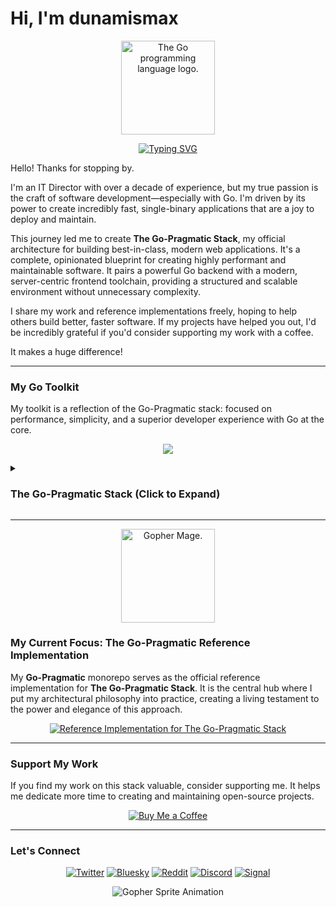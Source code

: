 # Hi, I'm dunamismax

<p align="center">
  <img src="https://upload.wikimedia.org/wikipedia/commons/thumb/0/05/Go_Logo_Blue.svg/1920px-Go_Logo_Blue.svg.png" alt="The Go programming language logo." width="150"/>
</p>

<p align="center">
  <a href="https://github.com/dunamismax">
    <img src="https://readme-typing-svg.demolab.com?font=Fira+Code&size=24&pause=1000&color=00ADD8&center=true&vCenter=true&width=800&lines=IT+Director+%7C+Go+Developer;Creator+of+The+Go-Pragmatic+Stack;Go+%2B+Gin+%2B+sqlc+%2B+htmx;A+Robust+Toolkit+for+Modern+Apps;Explore+my+reference+implementation+below!" alt="Typing SVG" />
  </a>
</p>

Hello! Thanks for stopping by.

I'm an IT Director with over a decade of experience, but my true passion is the craft of software development—especially with Go. I'm driven by its power to create incredibly fast, single-binary applications that are a joy to deploy and maintain.

This journey led me to create **The Go-Pragmatic Stack**, my official architecture for building best-in-class, modern web applications. It's a complete, opinionated blueprint for creating highly performant and maintainable software. It pairs a powerful Go backend with a modern, server-centric frontend toolchain, providing a structured and scalable environment without unnecessary complexity.

I share my work and reference implementations freely, hoping to help others build better, faster software. If my projects have helped you out, I'd be incredibly grateful if you'd consider supporting my work with a coffee.

It makes a huge difference!

---

### My Go Toolkit

My toolkit is a reflection of the Go-Pragmatic stack: focused on performance, simplicity, and a superior developer experience with Go at the core.

<p align="center">
  <a href="https://skillicons.dev">
    <img src="https://skillicons.dev/icons?i=go,nodejs,tailwind,htmx,sqlite,linux,ubuntu" />
  </a>
</p>

<details>
<summary><h3>The Go-Pragmatic Stack (Click to Expand)</h3></summary>

This stack represents a complete, best-in-class architecture for building secure, observable, and maintainable web applications. It is composed of a powerful Go backend and a modern, server-centric frontend toolchain. The stack prioritizes simplicity, rapid development, and zero-dependency deployment by favoring Go's native capabilities and lightweight, embedded tools.

---

### **Frontend**

The frontend architecture uses a modern build system and a server-centric interactivity model to deliver a fast, responsive, and maintainable user experience with minimal client-side complexity.

- [**esbuild**](https://esbuild.github.io/getting-started/)
  - **Role:** Asset Bundler & Minifier.
  - **Description:** An extremely fast JavaScript and CSS bundler written in Go. It processes frontend assets, handles module bundling, and performs minification, ensuring a highly optimized production output while maintaining a rapid development feedback loop.
- [**PostCSS**](https://postcss.org/docs/)
  - **Role:** CSS Processor.
  - **Description:** A tool for transforming CSS with JavaScript plugins. It is essential for a build step that compiles utility classes and custom directives into a standard, browser-ready stylesheet.
- [**Tailwind CSS**](https://tailwindcss.com/docs/installation/using-vite)
  - **Role:** Utility-First CSS Framework.
  - **Description:** A highly-customizable, utility-first CSS framework that enables rapid UI development directly within the HTML markup. It promotes design consistency and produces a minimal CSS file for production.
- [**HTMX**](https://htmx.org/docs/)
  - **Role:** Server-Centric Interactivity.
  - **Description:** A powerful library that enables modern browser features like AJAX and dynamic content updates directly from HTML attributes. It allows the backend to deliver UI fragments over the wire, providing rich user experiences without complex client-side JavaScript.
- [**Go `html/template`**](https://pkg.go.dev/html/template)
  - **Role:** Secure HTML Templating.
  - **Description:** The official Go standard library for creating HTML templates. It provides secure, context-aware automatic escaping to prevent Cross-Site Scripting (XSS) attacks, making it a robust and idiomatic choice for server-side rendering of HTML pages and HTMX partials.
- [**Alpine.js**](https://alpinejs.dev/start-here)
  - **Role:** Lightweight Client-Side Interactivity.
  - **Description:** A rugged, minimal framework for composing JavaScript behavior directly in your HTML markup. It serves as the perfect lightweight companion to HTMX for handling small client-side interactions like dropdowns, modals, and toggles, without requiring a heavy client-side framework.

---

### **Backend**

A lean, performant, and maintainable backend service architected for rapid development and long-term stability.

- [**Go**](https://go.dev/doc/)
  - **Role:** Backend Language.
  - **Description:** A statically typed, compiled language renowned for its performance, concurrency, and simplicity. Its ability to compile to a single binary simplifies deployment.
- [**Chi**](https://go-chi.io/)
  - **Role:** Idiomatic & Lightweight Web Framework.
  - **Description:** A lightweight, idiomatic, and composable router for building Go HTTP services. It is built on the standard `net/http` library and is praised for its elegant design, providing powerful features like middleware, routing context, and graceful shutdowns without unnecessary overhead.
- [**`go-playground/validator`**](https://pkg.go.dev/github.com/go-playground/validator/v10)
  - **Role:** Struct Validation.
  - **Description:** The de-facto standard for data validation using struct tags. It ensures data integrity by validating incoming request data at the application's edge.
- [**godotenv**](https://pkg.go.dev/github.com/lpernett/godotenv)
  - **Role:** Environment Variable Loading.
  - **Description:** A library to load environment variables from a `.env` file. This is ideal for development, adhering to twelve-factor app principles by separating configuration from code without complicating local setup.

---

### **Database & Caching**

A zero-dependency, in-process data layer that maximizes simplicity and speed for a wide range of applications.

- [**SQLite**](https://www.sqlite.org/docs.html)
  - **Role:** Embedded Relational Database.
  - **Description:** A self-contained, serverless, full-featured SQL database engine that runs in-process with the application. It reads and writes to a single file, eliminating operational overhead and making it perfect for local development, testing, and many production workloads.
- [**GORM**](https://gorm.io/index.html)
  - **Role:** Developer-Friendly ORM.
  - **Description:** A comprehensive ORM library for Go that simplifies database interactions by mapping Go structs to database tables. It features auto-migrations, hooks, and transaction support, aiming to be developer-friendly.
- [**Goose**](https://pkg.go.dev/github.com/pressly/goose/v3)
  - **Role:** Database Schema Migrations.
  - **Description:** A robust tool for managing database schema evolution. It allows you to write migrations in either SQL or Go, providing flexibility for simple schema changes or complex data transformations.
- [**Ristretto**](https://pkg.go.dev/github.com/dgraph-io/ristretto)
  - **Role:** High-Performance In-Process Caching.
  - **Description:** A fast, concurrent, and memory-bounded in-process cache designed for high performance. It uses a sophisticated LFU-based admission policy to maximize hit ratios, providing a more robust and predictable caching solution for demanding workloads without external dependencies.

---

### **Testing**

A robust testing suite to ensure code quality, correctness, and maintainability.

- [**`go test`**](https://pkg.go.dev/testing)
  - **Role:** Core Testing Framework.
  - **Description:** The built-in Go testing command and package. It provides the foundation for writing unit, integration, and benchmark tests in a way that is simple and deeply integrated with the language.
- [**Testify**](https://github.com/stretchr/testify)
  - **Role:** Assertion & Mocking Toolkit.
  - **Description:** A toolkit that provides a rich set of assertion functions (`assert`, `require`) and an easy-to-use mocking framework. It significantly improves the readability and conciseness of tests, making them easier to write and maintain.

---

### **CLI, Development & Deployment**

A professional and minimalist toolchain for a smooth developer workflow and consistent builds.

- [**Urfave/CLI**](https://cli.urfave.org/)
  - **Role:** Feature-Rich CLI Framework.
  - **Description:** A declarative, fast, and dependency-free library for building command-line applications. It provides a simple API for creating apps with commands, subcommands, flags, and shell autocompletion, making it a powerful and accessible choice for any project.
- [**Mage**](https://magefile.org/)
  - **Role:** Go-Native Task Runner / Build System.
  - **Description:** A build tool that allows you to write build scripts and tasks in plain Go, providing a type-safe, cross-platform, and idiomatic way to orchestrate all development workflows without leaving the Go ecosystem.
- [**Air**](https://github.com/cosmtrek/air)
  - **Role:** Live Reloading.
  - **Description:** A development utility that watches for file changes and automatically recompiles and restarts the server, providing a rapid feedback loop.
- [**Caddy**](https://caddyserver.com/docs/)
  - **Role:** Web Server & Reverse Proxy.
  - **Description:** A modern web server with automatic HTTPS. It serves static frontend assets and acts as a secure reverse proxy for the Go application.

---

### **CI/CD**

A fully automated pipeline for building, testing, and deploying the application, ensuring consistency and quality.

- [**GitHub Actions**](https://docs.github.com/en/actions)
  - **Role:** Automated CI/CD Platform.
  - **Description:** A CI/CD workflow defined in the project repository to automate the entire lifecycle. The pipeline performs:
    - **Linting & Formatting:** Runs `golangci-lint` and `gofmt` to enforce code quality.
    - **Testing:** Executes the test suite using `go test`, enhanced with `Testify` for expressive and readable assertions.
    - **Vulnerability Scanning:** Runs `govulncheck` to scan for security vulnerabilities.
    - **Build:** Compiles the application and builds frontend assets using a `Mage` task.
- [**GoReleaser**](https://goreleaser.com/customization/)
  - **Role:** Release Automation.
  - **Description:** A powerful tool that automates the entire release process. It seamlessly integrates with GitHub Actions to cross-compile Go binaries, create archives, generate changelogs, and publish releases, simplifying the delivery of software.

</details>

---

<p align="center">
  <img src="https://user-images.githubusercontent.com/3185864/32058716-5ee9b512-ba38-11e7-978a-287eb2a62743.png" alt="Gopher Mage." width="150"/>
</p>

### My Current Focus: The Go-Pragmatic Reference Implementation

My **Go-Pragmatic** monorepo serves as the official reference implementation for **The Go-Pragmatic Stack**. It is the central hub where I put my architectural philosophy into practice, creating a living testament to the power and elegance of this approach.

<p align="center">
  <a href="https://github.com/dunamismax/Go-Pragmatic">
    <img src="https://github-readme-stats.vercel.app/api/pin/?username=dunamismax&repo=Go-Pragmatic&theme=dracula&show_owner=true" alt="Reference Implementation for The Go-Pragmatic Stack" />
  </a>
</p>

---

### Support My Work

If you find my work on this stack valuable, consider supporting me. It helps me dedicate more time to creating and maintaining open-source projects.

<p align="center">
  <a href="https://coff.ee/dunamismax" target="_blank">
    <img src="https://raw.githubusercontent.com/egonelbre/gophers/master/.thumb/animation/buy-morning-coffee-3x.gif" alt="Buy Me a Coffee" />
  </a>
</p>

---

### Let's Connect

<p align="center">
  <a href="https://twitter.com/dunamismax" target="_blank"><img src="https://img.shields.io/badge/Twitter-%231DA1F2.svg?&style=for-the-badge&logo=twitter&logoColor=white" alt="Twitter"></a>
  <a href="https://bsky.app/profile/dunamismax.bsky.social" target="_blank"><img src="https://img.shields.io/badge/Bluesky-blue?style=for-the-badge&logo=bluesky&logoColor=white" alt="Bluesky"></a>
  <a href="https://reddit.com/user/dunamismax" target="_blank"><img src="https://img.shields.io/badge/Reddit-%23FF4500.svg?&style=for-the-badge&logo=reddit&logoColor=white" alt="Reddit"></a>
  <a href="https://discord.com/users/dunamismax" target="_blank"><img src="https://img.shields.io/badge/Discord-dunamismax-7289DA.svg?style=for-the-badge&logo=discord&logoColor=white" alt="Discord"></a>
  <a href="https://signal.me/#p/+dunamismax.66" target="_blank"><img src="https://img.shields.io/badge/Signal-dunamismax.66-3A76F0.svg?style=for-the-badge&logo=signal&logoColor=white" alt="Signal"></a>
</p>

<p align="center">
    <img src="https://raw.githubusercontent.com/egonelbre/gophers/refs/heads/master/.thumb/animation/2bit-sprite/demo.gif" alt="Gopher Sprite Animation" />
</p>
